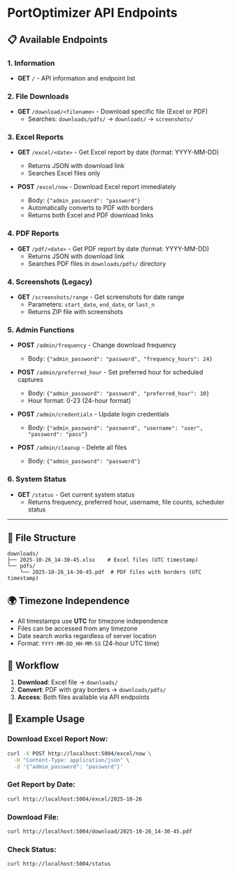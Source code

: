 # PortOptimizer API Endpoints

## 📋 **Available Endpoints**

### **1. Information**
- **GET** `/` - API information and endpoint list

### **2. File Downloads**
- **GET** `/download/<filename>` - Download specific file (Excel or PDF)
  - Searches: `downloads/pdfs/` → `downloads/` → `screenshots/`

### **3. Excel Reports**
- **GET** `/excel/<date>` - Get Excel report by date (format: YYYY-MM-DD)
  - Returns JSON with download link
  - Searches Excel files only

- **POST** `/excel/now` - Download Excel report immediately
  - Body: `{"admin_password": "password"}`
  - Automatically converts to PDF with borders
  - Returns both Excel and PDF download links

### **4. PDF Reports**
- **GET** `/pdf/<date>` - Get PDF report by date (format: YYYY-MM-DD)
  - Returns JSON with download link
  - Searches PDF files in `downloads/pdfs/` directory

### **4. Screenshots (Legacy)**
- **GET** `/screenshots/range` - Get screenshots for date range
  - Parameters: `start_date`, `end_date`, or `last_n`
  - Returns ZIP file with screenshots

### **5. Admin Functions**
- **POST** `/admin/frequency` - Change download frequency
  - Body: `{"admin_password": "password", "frequency_hours": 24}`

- **POST** `/admin/preferred_hour` - Set preferred hour for scheduled captures
  - Body: `{"admin_password": "password", "preferred_hour": 10}`
  - Hour format: 0-23 (24-hour format)

- **POST** `/admin/credentials` - Update login credentials
  - Body: `{"admin_password": "password", "username": "user", "password": "pass"}`

- **POST** `/admin/cleanup` - Delete all files
  - Body: `{"admin_password": "password"}`

### **6. System Status**
- **GET** `/status` - Get current system status
  - Returns frequency, preferred hour, username, file counts, scheduler status

---

## 📁 **File Structure**
```
downloads/
├── 2025-10-26_14-30-45.xlsx    # Excel files (UTC timestamp)
└── pdfs/
    └── 2025-10-26_14-30-45.pdf  # PDF files with borders (UTC timestamp)
```

## 🌍 **Timezone Independence**
- All timestamps use **UTC** for timezone independence
- Files can be accessed from any timezone
- Date search works regardless of server location
- Format: `YYYY-MM-DD_HH-MM-SS` (24-hour UTC time)

## 🔄 **Workflow**
1. **Download**: Excel file → `downloads/`
2. **Convert**: PDF with gray borders → `downloads/pdfs/`
3. **Access**: Both files available via API endpoints

## 📝 **Example Usage**

### Download Excel Report Now:
```bash
curl -X POST http://localhost:5004/excel/now \
  -H "Content-Type: application/json" \
  -d '{"admin_password": "password"}'
```

### Get Report by Date:
```bash
curl http://localhost:5004/excel/2025-10-26
```

### Download File:
```bash
curl http://localhost:5004/download/2025-10-26_14-30-45.pdf
```

### Check Status:
```bash
curl http://localhost:5004/status
```
